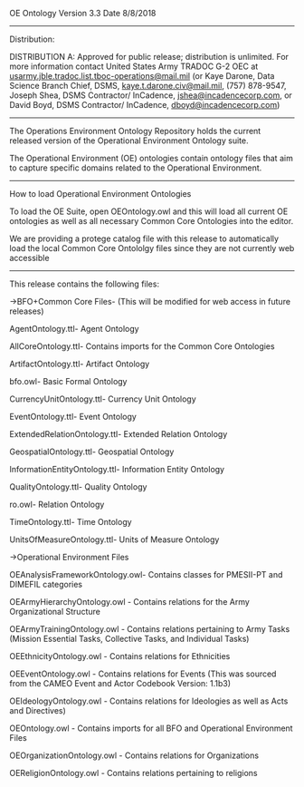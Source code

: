 OE Ontology Version 3.3
Date 8/8/2018

------------------------------------------------------------------------------------------------------------------------------------

Distribution:

DISTRIBUTION A: Approved for public release; distribution is unlimited. For more information contact United States Army TRADOC G-2 OEC at usarmy.jble.tradoc.list.tboc-operations@mail.mil (or Kaye Darone, Data Science Branch Chief, DSMS, kaye.t.darone.civ@mail.mil, (757) 878-9547, Joseph Shea, DSMS Contractor/ InCadence, jshea@incadencecorp.com, or David Boyd, DSMS Contractor/ InCadence, dboyd@incadencecorp.com)

------------------------------------------------------------------------------------------------------------------------------------

The Operations Environment Ontology Repository holds the current released version of the Operational Environment Ontology suite.

The Operational Environment (OE) ontologies contain ontology files that aim to capture specific domains related to the Operational Environment.


--------------------------------------------------------------------------

How to load Operational Environment Ontologies

To load the OE Suite, open OEOntology.owl and this will load all current OE ontologies as well as all necessary Common Core Ontologies into the editor. 

We are providing a protege catalog file with this release to automatically load the local Common Core Ontololgy files since they are not currently web accessible 

------------------------------------------------------------------------------------------------------------------------------------

This release contains the following files:

->BFO+Common Core Files- (This will be modified for web access in future releases)

AgentOntology.ttl- Agent Ontology

AllCoreOntology.ttl- Contains imports for the Common Core Ontologies

ArtifactOntology.ttl- Artifact Ontology

bfo.owl- Basic Formal Ontology

CurrencyUnitOntology.ttl- Currency Unit Ontology

EventOntology.ttl- Event Ontology

ExtendedRelationOntology.ttl- Extended Relation Ontology

GeospatialOntology.ttl- Geospatial Ontology

InformationEntityOntology.ttl- Information Entity Ontology

QualityOntology.ttl- Quality Ontology

ro.owl- Relation Ontology

TimeOntology.ttl- Time Ontology

UnitsOfMeasureOntology.ttl- Units of Measure Ontology


->Operational Environment Files

OEAnalysisFrameworkOntology.owl- Contains classes for PMESII-PT and DIMEFIL categories

OEArmyHierarchyOntology.owl - Contains relations for the Army Organizational Structure

OEArmyTrainingOntology.owl - Contains relations pertaining to Army Tasks (Mission Essential Tasks, Collective Tasks, and Individual Tasks) 

OEEthnicityOntology.owl - Contains relations for Ethnicities

OEEventOntology.owl - Contains relations for Events (This was sourced from the CAMEO Event and Actor Codebook Version: 1.1b3)

OEIdeologyOntology.owl - Contains relations for Ideologies as well as Acts and Directives)

OEOntology.owl - Contains imports for all BFO and Operational Environment Files

OEOrganizationOntology.owl - Contains relations for Organizations

OEReligionOntology.owl - Contains relations pertaining to religions
